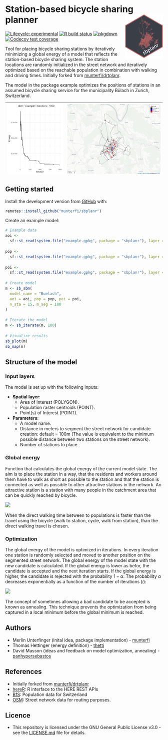 # Station-based bicycle sharing planner <img src="man/figures/logo.svg" align="right" alt="" width="120" />

<!-- badges: start -->

[![Lifecycle: experimental](https://img.shields.io/badge/lifecycle-experimental-orange.svg)](https://www.tidyverse.org/lifecycle/#experimental)
[![R build status](https://github.com/munterfi/sbplanr/workflows/R-CMD-check/badge.svg)](https://github.com/munterfi/sbplanr/actions)
[![pkgdown](https://github.com/munterfi/sbplanr/workflows/pkgdown/badge.svg)](https://github.com/munterfi/sbplanr/actions)
[![Codecov test coverage](https://codecov.io/gh/munterfi/sbplanr/branch/master/graph/badge.svg)](https://codecov.io/gh/munterfi/sbplanr?branch=master)

<!-- badges: end -->

Tool for placing bicycle sharing stations by iteratively minimizing a global energy of a model that reflects the station-based bicycle sharing system. The station locations are randomly initialized in the street network and iteratively optimized based on the reachable population in combination with walking and driving times. Initially forked from [munterfi/drtplanr](https://github.com/munterfi/drtplanr).

The model in the package example optimizes the positions of stations in an assumed bicycle sharing service for the municipality Bülach in Zurich, Switzerland.

|![](https://raw.githubusercontent.com/munterfi/sbplanr/master/docs/example_i1000_energy_plot.png)|![](https://raw.githubusercontent.com/munterfi/sbplanr/master/docs/example_i1000_station_map.png)|
|---|---|

## Getting started

Install the development version from [GitHub](https://github.com/munterfi/sbplanr/) with:

```r
remotes::install_github("munterfi/sbplanr")
```

Create an example model:

```r
# Example data
aoi <-
  sf::st_read(system.file("example.gpkg", package = "sbplanr"), layer = "aoi")

pop <-
  sf::st_read(system.file("example.gpkg", package = "sbplanr"), layer = "pop")

poi <-
  sf::st_read(system.file("example.gpkg", package = "sbplanr"), layer = "poi")[1,]

# Create model
m <- sb_sbm(
  model_name = "Buelach",
  aoi = aoi, pop = pop, poi = poi,
  n_sta = 15, m_seg = 100
)

# Iterate the model
m <- sb_iterate(m, 100)

# Visualize results
sb_plot(m)
sb_map(m)
```

## Structure of the model

### Input layers

The model is set up with the following inputs:

* **Spatial layer**:
  * Area of Interest (POLYGON).
  * Population raster centroids (POINT).
  * Point(s) of Interest (POINT).
* **Parameters**:
  * A model name.
  * Distance in meters to segment the street network for candidate creation: default = 100m (The value is equivalent to the minimum possible distance between two stations on the street network).
  * Number of stations to place.

### Global energy

Function that calculates the global energy of the current model state. The aim is to place the station in a way, that the residents and workers around them have to walk as short as possible to the station and that the station is connected as well as possible to other attractive stations in the network. An attractive station is a station with many people in the catchment area that can be quickly reached by bicycle.

<img src="https://render.githubusercontent.com/render/math?math=Eg = \sum_{s_1 \neq s_2} \sum_{c \in S_1} \sum_{d \in S_2} P_c * P_d * (Wt_{c} + Bt_{s1s2} + Wt_d)">

When the direct walking time between to populations is faster than the travel using the bicycle (walk to station, cycle, walk from station), than the direct walking travel is chosen.

### Optimization

The global energy of the model is optimized in iterations. In every iteration one station is randomly selected and moved to another position on the segmented street network. The global energy of the model state with the new candidate is calculated. If the global energy is lower as befor, the candidate is accepted and the next iteration starts. If the global energy is higher, the candidate is rejected with the probability $1-\alpha$. The probability $\alpha$ decreases exponentially as a function of the number of iterations ($i$):

<img src="https://render.githubusercontent.com/render/math?math=f(i) = \frac{1}{(i + 1)}">

The concept of sometimes allowing a bad candidate to be accepted is known as annealing. This technique prevents the optimization from being captured in a local minimum before the global minimum is reached.

## Authors

* Merlin Unterfinger (inital idea, package implementation) - [munterfi](https://github.com/munterfi)
* Thomas Hettinger (energy definition) - [thetti](https://github.com/thetti)
* David Masson (ideas and feedback on model optimization, annealing) - [panhypersebastos](https://github.com/panhypersebastos)

## References

* Initially forked from [munterfi/drtplanr](https://github.com/munterfi/drtplanr)
* [hereR](https://github.com/munterfi/hereR): R interface to the HERE REST APIs
* [BfS](https://www.bfs.admin.ch/): Population data for Switzerland
* [OSM](https://www.openstreetmap.org/): Street network data for routing purposes.

## Licence

* This repository is licensed under the GNU General Public License v3.0 - see the [LICENSE.md](LICENSE.md) file for details.
